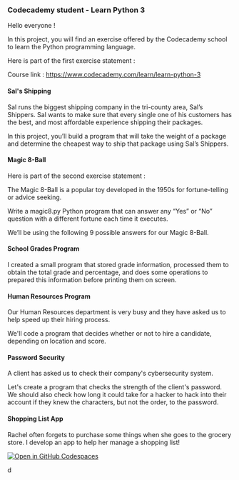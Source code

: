 <h3>Codecademy student - <href="https://www.codecademy.com/learn/learn-python-3">Learn Python 3 </h3>

Hello everyone !

In this project, you will find an exercise offered by the Codecademy school to learn the Python programming language.

Here is part of the first exercise statement :

Course link : https://www.codecademy.com/learn/learn-python-3

<h4><strong>Sal's Shipping</strong></h4>

Sal runs the biggest shipping company in the tri-county area, Sal’s Shippers. Sal wants to make sure that every single one of his customers has the best, and most affordable experience shipping their packages.

In this project, you’ll build a program that will take the weight of a package and determine the cheapest way to ship that package using Sal’s Shippers.

<h4><strong>Magic 8-Ball</strong></h4>

Here is part of the second exercise statement :

The Magic 8-Ball is a popular toy developed in the 1950s for fortune-telling or advice seeking.

Write a magic8.py Python program that can answer any “Yes” or “No” question with a different fortune each time it executes.

We’ll be using the following 9 possible answers for our Magic 8-Ball.

<h4><strong>School Grades Program</strong></h4>

I created a small program that stored grade information, processed them to obtain the total grade and percentage, and does some operations to prepared this information before printing them on screen.

<h4>Human Resources Program</h4>

Our Human Resources department is very busy and they have asked us to help speed up their hiring process.

We'll code a program that decides whether or not to hire a candidate, depending on location and score.

<h4>Password Security</h4>

A client has asked us to check their company's cybersecurity system.

Let's create a program that checks the strength of the client's password. We should also check how long it could take for a hacker to hack into their account if they knew the characters, but not the order, to the password.

<h4>Shopping List App</h4>

Rachel often forgets to purchase some things when she goes to the grocery store. I develop an app to help her manage a shopping list!


<a href='https://codespaces.new/Liily77/lydianeghad.github.io'><img src='https://github.com/codespaces/badge.svg' alt='Open in GitHub Codespaces' style='max-width: 100%;'></a>





d
